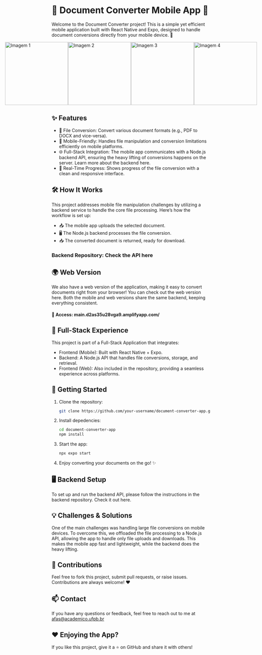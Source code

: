 # 📄 Document Converter Mobile App 📱
Welcome to the Document Converter project! This is a simple yet efficient mobile application built with React Native and Expo, designed to handle document conversions directly from your mobile device. 🚀

<div style="display: flex; flex-direction: row; justify-content: center; align-items: center;">
  <img src="https://github.com/antoniofernandodearujo/convertly/blob/main/imgs-readme/1.png" alt="Imagem 1" width="200"/>
  <img src="https://github.com/antoniofernandodearujo/convertly/blob/main/imgs-readme/2.png" alt="Imagem 2" width="200"/>
  <img src="https://github.com/antoniofernandodearujo/convertly/blob/main/imgs-readme/3.png" alt="Imagem 3" width="200"/>
  <img src="https://github.com/antoniofernandodearujo/convertly/blob/main/imgs-readme/4.png" alt="Imagem 4" width="200"/>
</div>


## ✨ Features

- 📂 File Conversion: Convert various document formats (e.g., PDF to DOCX and vice-versa).
- 📲  Mobile-Friendly: Handles file manipulation and conversion limitations efficiently on mobile platforms.
- 🌐 Full-Stack Integration: The mobile app communicates with a Node.js backend API, ensuring the heavy lifting of conversions happens on the server. Learn more about the backend here.
- 🔄 Real-Time Progress: Shows progress of the file conversion with a clean and responsive interface.

## 🛠️ How It Works
This project addresses mobile file manipulation challenges by utilizing a backend service to handle the core file processing. Here’s how the workflow is set up:

- 📤 The mobile app uploads the selected document.
- 🖥️ The Node.js backend processes the file conversion.
- 📥 The converted document is returned, ready for download.
### Backend Repository: Check the API here

## 🌍 Web Version
We also have a web version of the application, making it easy to convert documents right from your browser! You can check out the web version here. Both the mobile and web versions share the same backend, keeping everything consistent.
#### 🔗 Access: main.d2as35u28vga9.amplifyapp.com/

## 🚀 Full-Stack Experience
This project is part of a Full-Stack Application that integrates:

- Frontend (Mobile): Built with React Native + Expo.
- Backend: A Node.js API that handles file conversions, storage, and retrieval.
- Frontend (Web): Also included in the repository, providing a seamless experience across platforms.

## 🧩 Getting Started

1. Clone the repository:

   ```bash
   git clone https://github.com/your-username/document-converter-app.git
   ```

2. Install depedencies:

   ```bash
   cd document-converter-app
   npm install
   ```
3. Start the app:

   ```bash
   npx expo start
   ```
4. Enjoy converting your documents on the go! ✨


## 🖥️ Backend Setup
To set up and run the backend API, please follow the instructions in the backend repository. Check it out here.

## 💡 Challenges & Solutions
One of the main challenges was handling large file conversions on mobile devices. To overcome this, we offloaded the file processing to a Node.js API, allowing the app to handle only file uploads and downloads. This makes the mobile app fast and lightweight, while the backend does the heavy lifting.

## 📝 Contributions
Feel free to fork this project, submit pull requests, or raise issues. Contributions are always welcome! ❤️

## 📫 Contact
If you have any questions or feedback, feel free to reach out to me at afas@academico.ufpb.br

## ❤️ Enjoying the App?
If you like this project, give it a ⭐ on GitHub and share it with others!
